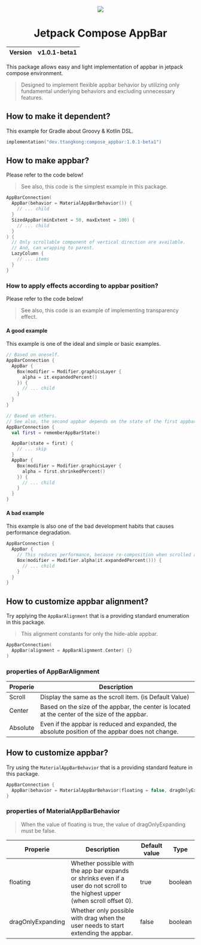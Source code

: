 <div align="center">
  <img src="https://github.com/user-attachments/assets/68792aec-916f-44ab-89a6-38296fb1fa68"></img>
  <h1>Jetpack Compose AppBar</h1>
  <table>
    <thead>
      <tr>
        <th>Version</th>
        <th>v1.0.1-beta1</th>
      </tr>
    </tbody>
  </table>
</div>

This package allows easy and light implementation of appbar in jetpack compose environment.

> Designed to implement flexible appbar behavior by utilizing only fundamental underlying behaviors and excluding unnecessary features.

## How to make it dependent?
This example for Gradle about Groovy & Kotlin DSL.

```kts
implementation("dev.ttangkong:compose_appbar:1.0.1-beta1")
```

## How to make appbar?
Please refer to the code below!

> See also, this code is the simplest example in this package.

```kotlin
AppBarConnection(
  AppBar(behavior = MaterialAppBarBehavior()) {
    // ... child
  }
  SizedAppBar(minExtent = 50, maxExtent = 100) {
    // ... child
  }
) {
  // Only scrollable component of vertical direction are available.
  // And, can wrapping to parent.
  LazyColumn {
    // ... items
  }
}
```

### How to apply effects according to appbar position?
Please refer to the code below!

> See also, this code is an example of implementing transparency effect.

#### A good example
This example is one of the ideal and simple or basic examples.

```kotlin
// Based on oneself.
AppBarConnection {
  AppBar {
    Box(modifier = Modifier.graphicsLayer {
      alpha = it.expandedPercent()
    }) {
      // ... child
    }
  }
}

// Based on others.
// See also, the second appbar depends on the state of the first appbar.
AppBarConnection {
  val first = rememberAppBarState()

  AppBar(state = first) {
    // ... skip
  }
  AppBar {
    Box(modifier = Modifier.graphicsLayer {
      alpha = first.shrinkedPercent()
    }) {
      // ... child
    }
  }
}
```

#### A bad example
This example is also one of the bad development habits that causes performance degradation.

```kotlin
AppBarConnection {
  AppBar {
    // This reduces performance, because re-composition when scrolled appbar.
    Box(modifier = Modifier.alpha(it.expandedPercent())) {
      // ... child
    }
  }
}
```

## How to customize appbar alignment?
Try applying the `AppBarAlignment` that is a providing standard enumeration in this package.

> This alignment constants for only the hide-able appbar.

```kotlin
AppBarConnection(
  AppBar(alignment = AppBarAlignment.Center) {}
)
```

### properties of AppBarAlignment
| Properie | Description
| ------ | ------ |
| Scroll | Display the same as the scroll item. (is Default Value)
| Center | Based on the size of the appbar, the center is located at the center of the size of the appbar.
| Absolute | Even if the appbar is reduced and expanded, the absolute position of the appbar does not change.

## How to customize appbar?
Try using the `MaterialAppBarBehavior` that is a providing standard feature in this package.

```kotlin
AppBarConnection {
  AppBar(behavior = MaterialAppBarBehavior(floating = false, dragOnlyExpanding = true)) {}
}
```

### properties of MaterialAppBarBehavior
> When the value of floating is true, the value of dragOnlyExpanding must be false.

| Properie | Description | Default value | Type
| ------ | ------ | ------ | ------
| floating | Whether possible with the app bar expands or shrinks even if a user do not scroll to the highest upper (when scroll offset 0). | true | boolean
| dragOnlyExpanding | Whether only possible with drag when the user needs to start extending the appbar. | false | boolean
